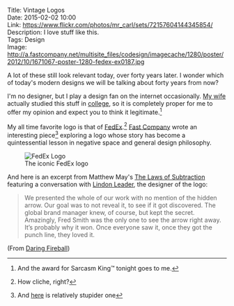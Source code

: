 Title: Vintage Logos  
Date: 2015-02-02 10:00  
Link: https://www.flickr.com/photos/mr_carl/sets/72157604144345854/  
Description: I love stuff like this.  
Tags: Design  
Image: http://a.fastcompany.net/multisite_files/codesign/imagecache/1280/poster/2012/10/1671067-poster-1280-fedex-ex0187.jpg  

A lot of these still look relevant today, over forty years later. I wonder which of today's modern designs we will be talking about forty years from now? 

I'm no designer, but I play a design fan on the internet occasionally. [My wife][1] actually studied this stuff in [college][2], so it is completely proper for me to offer my opinion and expect you to think it legitimate.[^1]

My all time favorite logo is that of [FedEx][3].[^2] [Fast Company][4] wrote an interesting piece[^3] exploring a logo whose story has become a quintessential lesson in negative space and general design philosophy.

<figure>
	<img src="http://a.fastcompany.net/multisite_files/codesign/imagecache/1280/poster/2012/10/1671067-poster-1280-fedex-ex0187.jpg" alt="FedEx Logo" title="FedEx Logo">
	<figcaption>The iconic FedEx logo</figcaption>
</figure>

And here is an excerpt from Matthew May's [The Laws of Subtraction][5] featuring a conversation with [Lindon Leader][6], the designer of the logo:

> We presented the whole of our work with no mention of the hidden arrow. Our goal was to not reveal it, to see if it got discovered. The global brand manager knew, of course, but kept the secret. Amazingly, Fred Smith was the only one to see the arrow right away. It’s probably why it won. Once everyone saw it, once they got the punch line, they loved it.

(From [Daring Fireball][7])

[^1]: And the award for Sarcasm King™ tonight goes to me. 
[^2]: How cliche, right?
[^3]: And [here][a] is relatively stupider one

[a]: https://www.youtube.com/watch?v=RGm8v8BNRUM "FedEx Logo Presentation"

[1]: http://www.twitter.com/venusautumn "Allison on Twitter"
[2]: http://www.puc.edu/academics/departments/visual-arts/home "Visual Art Department for Pacific Union College"
[3]: https://lh6.googleusercontent.com/-qDXeK218LRQ/UVJHowyYp1I/AAAAAAAAACY/6zisc6Md0JQ/w2048-h2048/fedex-square.png "FedEx logo"
[4]: http://www.fastcodesign.com/1671067/the-story-behind-the-famous-fedex-logo-and-why-it-works "Fast Company examined the FedEx logo"
[5]: http://www.amazon.com/gp/product/0071795618/ref=as_li_tl?tag=theov0c-20 "'The Laws of Subtraction: 6 Simple Rules for Winning in the Age of Excess Everything' on Amazon"
[6]: http://leadercreative.com/ "Lindon Leader's website"
[7]: http://daringfireball.net/linked/2015/01/30/70s-logos "Source link from John Gruber"
